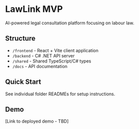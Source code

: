# LawLink MVP

AI-powered legal consultation platform focusing on labour law.

## Structure
- `/frontend` - React + Vite client application
- `/backend` - C# .NET API server
- `/shared` - Shared TypeScript/C# types
- `/docs` - API documentation

## Quick Start
See individual folder READMEs for setup instructions.

## Demo
[Link to deployed demo - TBD]